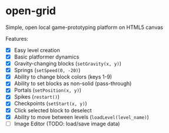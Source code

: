 # open-grid
Simple, open local game-prototyping platform on HTML5 canvas

Features:

- [x] Easy level creation
- [x] Basic platformer dynamics
- [x] Gravity-changing blocks (`setGravity(x, y)`)
- [x] Springs (`setSpeed(0, -20)`)
- [x] Ability to change block colors (keys 1-9)
- [x] Ability to set blocks as non-solid (pass-through)
- [x] Portals (`setPosition(x, y)`)
- [x] Spikes (`restart()`)
- [x] Checkpoints (`setStart(x, y)`)
- [x] Click selected block to deselect
- [x] Ability to move between levels (`loadLevel(level_name)`)
- [ ] Image Editor (TODO: load/save image data)
